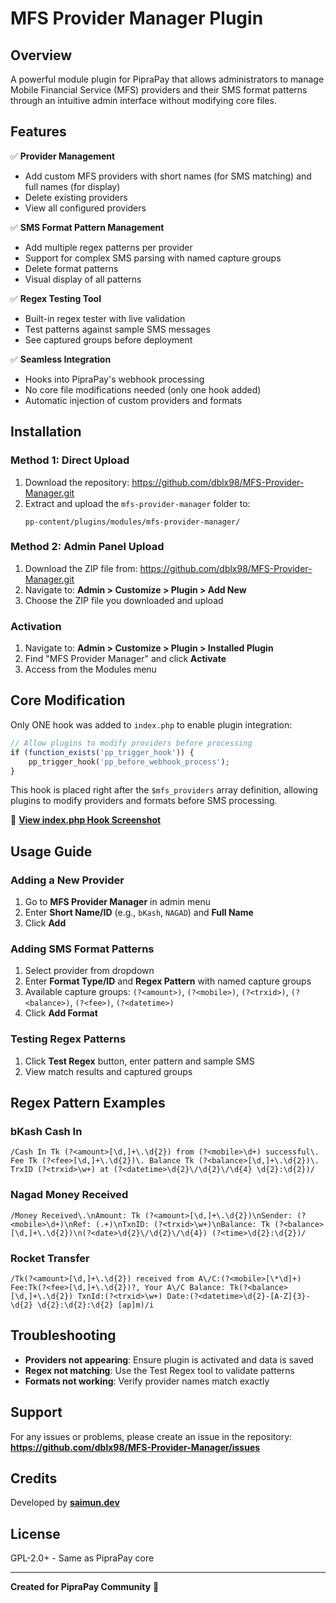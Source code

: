 # MFS Provider Manager Plugin

## Overview
A powerful module plugin for PipraPay that allows administrators to manage Mobile Financial Service (MFS) providers and their SMS format patterns through an intuitive admin interface without modifying core files.

## Features

✅ **Provider Management**
- Add custom MFS providers with short names (for SMS matching) and full names (for display)
- Delete existing providers
- View all configured providers

✅ **SMS Format Pattern Management**
- Add multiple regex patterns per provider
- Support for complex SMS parsing with named capture groups
- Delete format patterns
- Visual display of all patterns

✅ **Regex Testing Tool**
- Built-in regex tester with live validation
- Test patterns against sample SMS messages
- See captured groups before deployment

✅ **Seamless Integration**
- Hooks into PipraPay's webhook processing
- No core file modifications needed (only one hook added)
- Automatic injection of custom providers and formats

## Installation

### Method 1: Direct Upload
1. Download the repository: https://github.com/dblx98/MFS-Provider-Manager.git
2. Extract and upload the `mfs-provider-manager` folder to:
   ```
   pp-content/plugins/modules/mfs-provider-manager/
   ```

### Method 2: Admin Panel Upload
1. Download the ZIP file from: https://github.com/dblx98/MFS-Provider-Manager.git
2. Navigate to: **Admin > Customize > Plugin > Add New**
3. Choose the ZIP file you downloaded and upload

### Activation
1. Navigate to: **Admin > Customize > Plugin > Installed Plugin**
2. Find "MFS Provider Manager" and click **Activate**
3. Access from the Modules menu


## Core Modification

Only ONE hook was added to `index.php` to enable plugin integration:

```php
// Allow plugins to modify providers before processing
if (function_exists('pp_trigger_hook')) {
    pp_trigger_hook('pp_before_webhook_process');
}
```

This hook is placed right after the `$mfs_providers` array definition, allowing plugins to modify providers and formats before SMS processing.

📸 **[View index.php Hook Screenshot](https://github.com/dblx98/MFS-Provider-Manager/blob/main/assets/screenshots.png)**

## Usage Guide

### Adding a New Provider
1. Go to **MFS Provider Manager** in admin menu
2. Enter **Short Name/ID** (e.g., `bKash`, `NAGAD`) and **Full Name**
3. Click **Add**

### Adding SMS Format Patterns
1. Select provider from dropdown
2. Enter **Format Type/ID** and **Regex Pattern** with named capture groups
3. Available capture groups: `(?<amount>)`, `(?<mobile>)`, `(?<trxid>)`, `(?<balance>)`, `(?<fee>)`, `(?<datetime>)`
4. Click **Add Format**

### Testing Regex Patterns
1. Click **Test Regex** button, enter pattern and sample SMS
2. View match results and captured groups

## Regex Pattern Examples

### bKash Cash In
```regex
/Cash In Tk (?<amount>[\d,]+\.\d{2}) from (?<mobile>\d+) successful\. Fee Tk (?<fee>[\d,]+\.\d{2})\. Balance Tk (?<balance>[\d,]+\.\d{2})\. TrxID (?<trxid>\w+) at (?<datetime>\d{2}\/\d{2}\/\d{4} \d{2}:\d{2})/
```

### Nagad Money Received
```regex
/Money Received\.\nAmount: Tk (?<amount>[\d,]+\.\d{2})\nSender: (?<mobile>\d+)\nRef: (.+)\nTxnID: (?<trxid>\w+)\nBalance: Tk (?<balance>[\d,]+\.\d{2})\n(?<date>\d{2}\/\d{2}\/\d{4}) (?<time>\d{2}:\d{2})/
```

### Rocket Transfer
```regex
/Tk(?<amount>[\d,]+\.\d{2}) received from A\/C:(?<mobile>[\*\d]+) Fee:Tk(?<fee>[\d,]+\.\d{2})?, Your A\/C Balance: Tk(?<balance>[\d,]+\.\d{2}) TxnId:(?<trxid>\w+) Date:(?<datetime>\d{2}-[A-Z]{3}-\d{2} \d{2}:\d{2}:\d{2} [ap]m)/i
```

## Troubleshooting

- **Providers not appearing**: Ensure plugin is activated and data is saved
- **Regex not matching**: Use the Test Regex tool to validate patterns
- **Formats not working**: Verify provider names match exactly

## Support

For any issues or problems, please create an issue in the repository:  
**https://github.com/dblx98/MFS-Provider-Manager/issues**

## Credits

Developed by **[saimun.dev](https://saimun.dev)**

## License

GPL-2.0+ - Same as PipraPay core

---

**Created for PipraPay Community** 🚀
